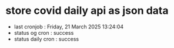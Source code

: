 # store covid daily api as json data

- last cronjob : Friday, 21 March 2025 13:24:04
- status og cron : success
- status daily cron : success
      
      